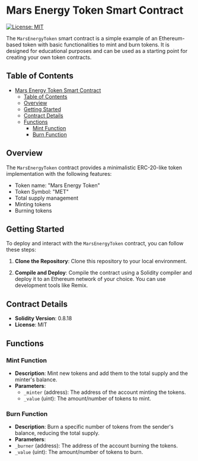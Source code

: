 # Mars Energy Token Smart Contract

[![License: MIT](https://img.shields.io/badge/License-MIT-yellow.svg)](https://opensource.org/licenses/MIT)

The `MarsEnergyToken` smart contract is a simple example of an Ethereum-based token with basic functionalities to mint and burn tokens. It is designed for educational purposes and can be used as a starting point for creating your own token contracts.

## Table of Contents

- [Mars Energy Token Smart Contract](#mars-energy-token-smart-contract)
  - [Table of Contents](#table-of-contents)
  - [Overview](#overview)
  - [Getting Started](#getting-started)
  - [Contract Details](#contract-details)
  - [Functions](#functions)
    - [Mint Function](#mint-function)
    - [Burn Function](#burn-function)

## Overview

The `MarsEnergyToken` contract provides a minimalistic ERC-20-like token implementation with the following features:

- Token name: "Mars Energy Token"
- Token Symbol: "MET"
- Total supply management
- Minting tokens
- Burning tokens

## Getting Started

To deploy and interact with the `MarsEnergyToken` contract, you can follow these steps:

1. **Clone the Repository**: Clone this repository to your local environment.

2. **Compile and Deploy**: Compile the contract using a Solidity compiler and deploy it to an Ethereum network of your choice. You can use development tools like Remix.

## Contract Details

- **Solidity Version**: 0.8.18
- **License**: MIT

## Functions

### Mint Function

- **Description**: Mint new tokens and add them to the total supply and the minter's balance.
- **Parameters**:
  - `_minter` (address): The address of the account minting the tokens.
  - `_value` (uint): The amount/number of tokens to mint.

### Burn Function

- **Description**: Burn a specific number of tokens from the sender's balance, reducing the total supply.
- **Parameters**:
- `_burner` (address): The address of the account burning the tokens.
- `_value` (uint): The amount/number of tokens to burn.
